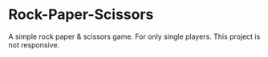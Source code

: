 # Rock-Paper-Scissors
A simple rock paper &amp; scissors game. For only single players. This project is not responsive.
